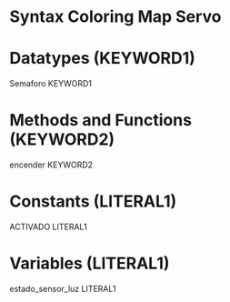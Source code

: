 # Syntax Coloring Map Servo


# Datatypes (KEYWORD1)

Semaforo	KEYWORD1

# Methods and Functions (KEYWORD2)

encender	KEYWORD2

# Constants (LITERAL1)

ACTIVADO	LITERAL1

# Variables (LITERAL1)

estado_sensor_luz	LITERAL1